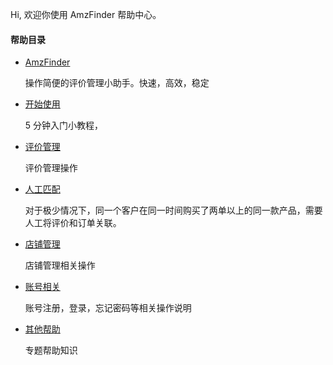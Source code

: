 Hi, 欢迎你使用 AmzFinder 帮助中心。

####  帮助目录

 - [AmzFinder](http://amzfinder.com)
    
    操作简便的评价管理小助手。快速，高效，稳定


 - [开始使用](start.md)

    5️ 分钟入门小教程，


 - [评价管理](review.md)

    评价管理操作


 - [人工匹配](review/match.md)

    对于极少情况下，同一个客户在同一时间购买了两单以上的同一款产品，需要人工将评价和订单关联。


 - [店铺管理](store.md)

    店铺管理相关操作


 - [账号相关](account.md)

    账号注册，登录，忘记密码等相关操作说明


 - [其他帮助](other.md)

    专题帮助知识